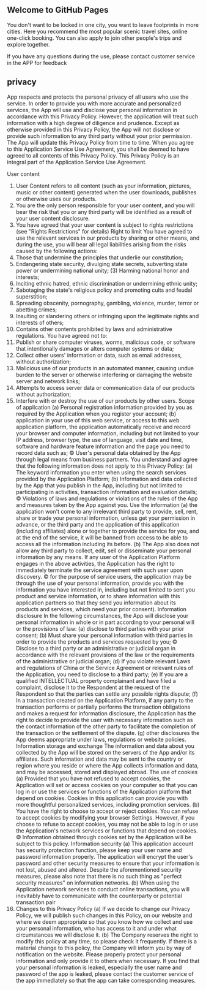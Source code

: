 ## Welcome to GitHub Pages

You don't want to be locked in one city, you want to leave footprints in more cities. Here you recommend the most popular scenic travel sites, online one-click booking. You can also apply to join other people's trips and explore together.

If you have any questions during the use, please contact customer service in the APP for feedback




## privacy
App respects and protects the personal privacy of all users who use the service. In order to provide you with more accurate and personalized services, the App will use and disclose your personal information in accordance with this Privacy Policy. However, the application will treat such information with a high degree of diligence and prudence. Except as otherwise provided in this Privacy Policy, the App will not disclose or provide such information to any third party without your prior permission. The App will update this Privacy Policy from time to time. When you agree to this Application Service Use Agreement, you shall be deemed to have agreed to all contents of this Privacy Policy. This Privacy Policy is an integral part of the Application Service Use Agreement.

User content
1. User Content refers to all content (such as your information, pictures, music or other content) generated when the user downloads, publishes or otherwise uses our products.
2. You are the only person responsible for your user content, and you will bear the risk that you or any third party will be identified as a result of your user content disclosure.
3. You have agreed that your user content is subject to rights restrictions (see "Rights Restrictions" for details)
Right to limit
You have agreed to use the relevant services in our products by sharing or other means, and during the use, you will bear all legal liabilities arising from the risks caused by the following actions:
1. Those that undermine the principles that underlie our constitution;
2. Endangering state security, divulging state secrets, subverting state power or undermining national unity;
(3) Harming national honor and interests;
4. Inciting ethnic hatred, ethnic discrimination or undermining ethnic unity;
5. Sabotaging the state's religious policy and promoting cults and feudal superstition;
6. Spreading obscenity, pornography, gambling, violence, murder, terror or abetting crimes;
7. Insulting or slandering others or infringing upon the legitimate rights and interests of others;
8. Contains other contents prohibited by laws and administrative regulations.
You have agreed not to:
1. Publish or share computer viruses, worms, malicious code, or software that intentionally damages or alters computer systems or data;
2. Collect other users' information or data, such as email addresses, without authorization;
3. Malicious use of our products in an automated manner, causing undue burden to the server or otherwise interfering or damaging the website server and network links;
4. Attempts to access server data or communication data of our products without authorization;
5. Interfere with or destroy the use of our products by other users.
Scope of application
(a) Personal registration information provided by you as required by the Application when you register your account;
(b) application in your use of this web service, or access to this web application platform, the application automatically receive and record your browser and computer information, including but not limited to your IP address, browser type, the use of language, visit date and time, software and hardware feature information and the page you need to record data such as;
© User's personal data obtained by the App through legal means from business partners.
You understand and agree that the following information does not apply to this Privacy Policy:
(a) The keyword information you enter when using the search services provided by the Application Platform;
(b) Information and data collected by the App that you publish in the App, including but not limited to participating in activities, transaction information and evaluation details;
© Violations of laws and regulations or violations of the rules of the App and measures taken by the App against you.
Use the information
(a) the application won't come to any irrelevant third party to provide, sell, rent, share or trade your personal information, unless get your permission in advance, or the third party and the application of this application (including affiliates) alone or together to provide the service for you, and at the end of the service, it will be banned from access to be able to access all the information including its before.
(b) The App also does not allow any third party to collect, edit, sell or disseminate your personal information by any means. If any user of the Application Platform engages in the above activities, the Application has the right to immediately terminate the service agreement with such user upon discovery.
© for the purpose of service users, the application may be through the use of your personal information, provide you with the information you have interested in, including but not limited to sent you product and service information, or to share information with this application partners so that they send you information about its products and services, which need your prior consent).
Information disclosure
In the following circumstances, the App will disclose your personal information in whole or in part according to your personal will or the provisions of law:
(a) disclose to third parties with your prior consent;
(b) Must share your personal information with third parties in order to provide the products and services requested by you;
© Disclose to a third party or an administrative or judicial organ in accordance with the relevant provisions of the law or the requirements of the administrative or judicial organ;
(d) If you violate relevant Laws and regulations of China or the Service Agreement or relevant rules of the Application, you need to disclose to a third party;
(e) If you are a qualified INTELLECTUAL property complainant and have filed a complaint, disclose it to the Respondent at the request of the Respondent so that the parties can settle any possible rights dispute;
(f) In a transaction created on the Application Platform, if any party to the transaction performs or partially performs the transaction obligations and makes a request for information disclosure, the Application has the right to decide to provide the user with necessary information such as the contact information of the other party to facilitate the completion of the transaction or the settlement of the dispute.
(g) other disclosures the App deems appropriate under laws, regulations or website policies.
Information storage and exchange
The information and data about you collected by the App will be stored on the servers of the App and/or its affiliates. Such information and data may be sent to the country or region where you reside or where the App collects information and data, and may be accessed, stored and displayed abroad.
The use of cookies
(a) Provided that you have not refused to accept cookies, the Application will set or access cookies on your computer so that you can log in or use the services or functions of the Application platform that depend on cookies. Cookies in this application can provide you with more thoughtful personalized services, including promotion services.
(b) You have the right to choose to accept or reject cookies. You can refuse to accept cookies by modifying your browser Settings. However, if you choose to refuse to accept cookies, you may not be able to log in or use the Application's network services or functions that depend on cookies.
© Information obtained through cookies set by the Application will be subject to this policy.
Information security
(a) This application account has security protection function, please keep your user name and password information properly. The application will encrypt the user's password and other security measures to ensure that your information is not lost, abused and altered. Despite the aforementioned security measures, please also note that there is no such thing as "perfect security measures" on information networks.
(b) When using the Application network services to conduct online transactions, you will inevitably have to communicate with the counterparty or potential transaction pair
7. Changes to this Privacy Policy
(a) If we decide to change our Privacy Policy, we will publish such changes in this Policy, on our website and where we deem appropriate so that you know how we collect and use your personal information, who has access to it and under what circumstances we will disclose it.
(b) The Company reserves the right to modify this policy at any time, so please check it frequently. If there is a material change to this policy, the Company will inform you by way of notification on the website.
Please properly protect your personal information and only provide it to others when necessary. If you find that your personal information is leaked, especially the user name and password of the app is leaked, please contact the customer service of the app immediately so that the app can take corresponding measures.
